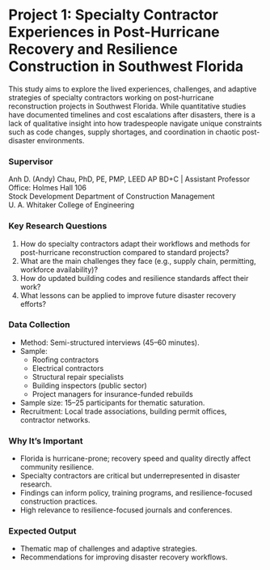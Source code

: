 # Project 1: Specialty Contractor Experiences in Post-Hurricane Recovery and Resilience Construction in Southwest Florida

This study aims to explore the lived experiences, challenges, and adaptive strategies of specialty contractors working on post-hurricane reconstruction projects in Southwest Florida. While quantitative studies have documented timelines and cost escalations after disasters, there is a lack of qualitative insight into how tradespeople navigate unique constraints such as code changes, supply shortages, and coordination in chaotic post-disaster environments.

### Supervisor
Anh D. (Andy) Chau, PhD, PE, PMP, LEED AP BD+C | Assistant Professor  
Office: Holmes Hall 106  
Stock Development Department of Construction Management  
U. A. Whitaker College of Engineering   

### Key Research Questions
1.	How do specialty contractors adapt their workflows and methods for post-hurricane reconstruction compared to standard projects?
2.	What are the main challenges they face (e.g., supply chain, permitting, workforce availability)?
3.	How do updated building codes and resilience standards affect their work?
4.	What lessons can be applied to improve future disaster recovery efforts?

### Data Collection
-	Method: Semi-structured interviews (45–60 minutes).
-	Sample:
    -	Roofing contractors
    -	Electrical contractors
    -	Structural repair specialists
    -	Building inspectors (public sector)
    -	Project managers for insurance-funded rebuilds
-	Sample size: 15–25 participants for thematic saturation.
-	Recruitment: Local trade associations, building permit offices, contractor networks.

### Why It’s Important
-	Florida is hurricane-prone; recovery speed and quality directly affect community resilience.
-	Specialty contractors are critical but underrepresented in disaster research.
-	Findings can inform policy, training programs, and resilience-focused construction practices.
-	High relevance to resilience-focused journals and conferences.

### Expected Output
-	Thematic map of challenges and adaptive strategies.
-	Recommendations for improving disaster recovery workflows.

